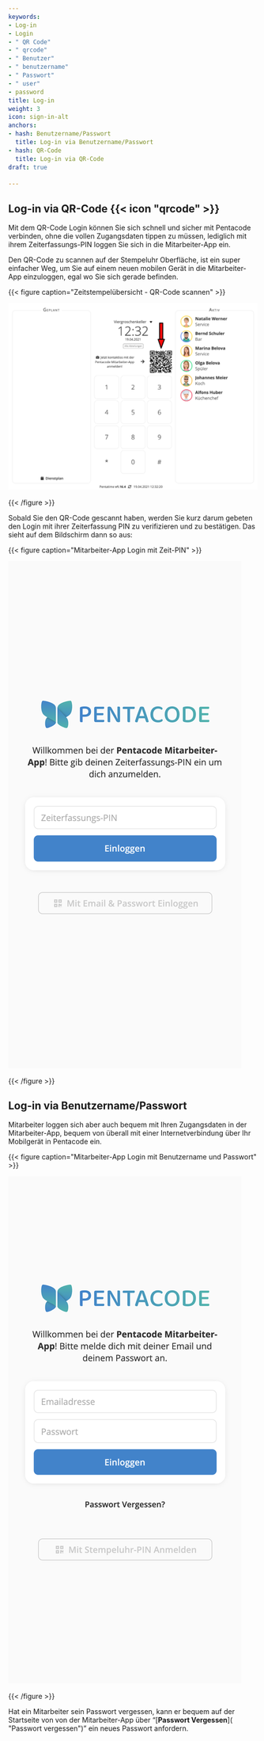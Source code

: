 ```yaml
---
keywords:
- Log-in
- Login
- " QR Code"
- " qrcode"
- " Benutzer"
- " benutzername"
- " Passwort"
- " user"
- password
title: Log-in
weight: 3
icon: sign-in-alt
anchors:
- hash: Benutzername/Passwort
  title: Log-in via Benutzername/Passwort
- hash: QR-Code
  title: Log-in via QR-Code
draft: true

---
```

## Log-in via QR-Code {{< icon "qrcode" >}}

Mit dem QR-Code Login können Sie sich schnell und sicher mit Pentacode verbinden, ohne die vollen Zugangsdaten tippen zu müssen, lediglich mit ihrem Zeiterfassungs-PIN loggen Sie sich in die Mitarbeiter-App ein.

Den QR-Code zu scannen auf der Stempeluhr Oberfläche, ist ein super einfacher Weg, um Sie auf einem neuen mobilen Gerät in die Mitarbeiter-App einzuloggen, egal wo Sie sich gerade befinden.

{{< figure caption="Zeitstempelübersicht - QR-Code scannen" >}}

![Übersicht QR Code](/uploads/stempel_mit_pfeil_qrcode.png "Zeiterfassung QR Code scannen")

{{< /figure >}}

Sobald Sie den QR-Code gescannt haben, werden Sie kurz darum gebeten den Login mit ihrer Zeiterfassung PIN zu verifizieren und zu bestätigen. Das sieht auf dem Bildschirm dann so aus:

{{< figure caption="Mitarbeiter-App Login mit Zeit-PIN" >}}

![Login Zeit-PIN](/uploads/login_zeitpin.png "Login PIN")

{{< /figure >}}

## Log-in via Benutzername/Passwort

Mitarbeiter loggen sich aber auch bequem mit Ihren Zugangsdaten in der Mitarbeiter-App, bequem von überall mit einer Internetverbindung über Ihr Mobilgerät in Pentacode ein.

{{< figure caption="Mitarbeiter-App Login mit Benutzername und Passwort" >}}

![Login Benutzername und Passwort](/uploads/ma-app_login_benutzer.png "Login Nutzer")

{{< /figure >}}

Hat ein Mitarbeiter sein Passwort vergessen, kann er bequem auf der Startseite von von der Mitarbeiter-App über “[**Passwort Vergessen**]( "Passwort vergessen")” ein neues Passwort anfordern.